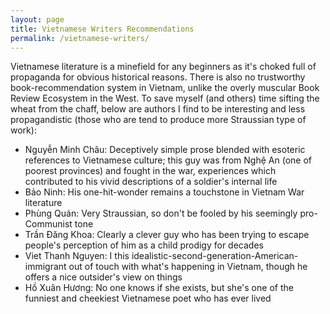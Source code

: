 ```yaml
---
layout: page
title: Vietnamese Writers Recommendations
permalink: /vietnamese-writers/
---
```


Vietnamese literature is a minefield for any beginners as it's choked full of propaganda for obvious historical reasons. There is also no trustworthy book-recommendation system in Vietnam, unlike the overly muscular Book Review Ecosystem in the West. To save myself (and others) time sifting the wheat from the chaff, below are authors I find to be interesting and less propagandistic (those who are tend to produce more Straussian type of work):
- Nguyễn Minh Châu: Deceptively simple prose blended with esoteric references to Vietnamese culture; this guy was from Nghệ An (one of poorest provinces) and fought in the war, experiences which contributed to his vivid descriptions of a soldier's internal life
- Bảo Ninh: His one-hit-wonder remains a touchstone in Vietnam War literature
- Phùng Quán: Very Straussian, so don't be fooled by his seemingly pro-Communist tone
- Trần Đăng Khoa: Clearly a clever guy who has been trying to escape people's perception of him as a child prodigy for decades
- Viet Thanh Nguyen: I this idealistic-second-generation-American-immigrant out of touch with what's happening in Vietnam, though he offers a nice outsider's view on things
- Hồ Xuân Hương: No one knows if she exists, but she's one of the funniest and cheekiest Vietnamese poet who has ever lived